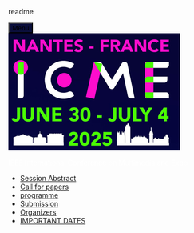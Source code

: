 readme
<nav class="navbar navbar-expand-lg bg-secondary text-uppercase fixed-top" id="mainNav">
        <div class="navlogo">
            <div class="buttonstyle">
                <button 
                    style="background-color: #0A0E3A !important;"   
                    class="navbar-toggler navbar-toggler-right text-uppercase font-weight-bold bg-primary text-white rounded"
                    type="button" data-toggle="collapse" data-target="#navbarResponsive" aria-controls="navbarResponsive"
                    aria-expanded="false" aria-label="Toggle navigation">
                    Menu
                    <i class="fas fa-bars"></i>
                </button>
            </div>
            <div>
                <div class="image-container">
                    <a class="navbar-brand js-scroll-trigger" href="#page-top">
                        <img id="logo-nav-bar" src="assets/img/logo/ICME.jpg" alt=""></a>
                </div>
                <!-- <hr> -->
                <p style="color: #ffffff;font: 0.9rem;">IEEE International Conference on Multimedia and Expo</p>
            </div>
        </div>
        <div class="container">
            <div class="collapse navbar-collapse" id="navbarResponsive">
                <ul class="navbar-nav ml-auto">
                    <li class="nav-item mx-0 mx-lg-1">
                        <a class="nav-link py-3 px-0 px-lg-3 rounded js-scroll-trigger" href="#SessionAbstract">Session Abstract</a>
                    </li>
                    <li class="nav-item mx-0 mx-lg-1">
                        <a class="nav-link py-3 px-0 px-lg-3 rounded js-scroll-trigger" href="#topics">Call for papers</a>
                    </li>
                    <li class="nav-item mx-0 mx-lg-1">
                        <a class="nav-link py-3 px-0 px-lg-3 rounded js-scroll-trigger" href="#paper">programme</a>
                    </li>
                    <li class="nav-item mx-0 mx-lg-1">
                        <a class="nav-link py-3 px-0 px-lg-3 rounded js-scroll-trigger" href="#Submission">Submission</a>
                    </li>
                    <!-- <li class="nav-item mx-0 mx-lg-1">
                        <a class="nav-link py-3 px-0 px-lg-3 rounded js-scroll-trigger"
                            href="#InvitedPapers">Invited Papers</a>
                    </li> -->
                    <li class="nav-item mx-0 mx-lg-1">
                        <a class="nav-link py-3 px-0 px-lg-3 rounded js-scroll-trigger"
                            href="#GeneralChairs">Organizers</a>
                    </li>
                    <!-- <li class="nav-item mx-0 mx-lg-1">
                        <a class="nav-link py-3 px-0 px-lg-3 rounded js-scroll-trigger"
                            href="#SteeringCommittee">Program Committee</a>
                    </li> -->
                    <li class="nav-item mx-0 mx-lg-1">
                        <a class="nav-link py-3 px-0 px-lg-3 rounded js-scroll-trigger"
                            href="#schedule">IMPORTANT DATES</a>
                    </li>
                    <!-- <li class="nav-item mx-0 mx-lg-1">
                        <a class="nav-link py-3 px-0 px-lg-3 rounded js-scroll-trigger"
                            href="#speakers">Keynotes</a>
                    </li> -->
                </ul>
            </div>
        </div>
    </nav>